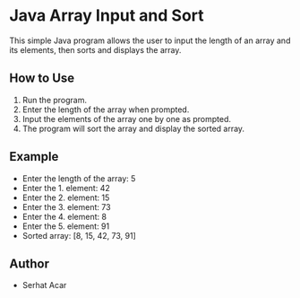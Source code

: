 # Java Array Input and Sort

This simple Java program allows the user to input the length of an array and its elements, then sorts and displays the array.

## How to Use

1. Run the program.
2. Enter the length of the array when prompted.
3. Input the elements of the array one by one as prompted.
4. The program will sort the array and display the sorted array.

## Example

* Enter the length of the array: 5
* Enter the 1. element: 42
* Enter the 2. element: 15
* Enter the 3. element: 73
* Enter the 4. element: 8
* Enter the 5. element: 91
* Sorted array: [8, 15, 42, 73, 91]

## Author

- Serhat Acar